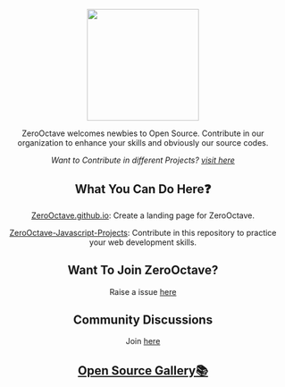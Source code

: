 <!-- ORGANISATION LOGO -->
<p align="center">
    <img src="https://github.com/ZeroOctave/ZeroOctave-Website/blob/main/assets/images/ZeroOctave.png" height="200px"  align="center"/>

<div align="center">
  
ZeroOctave welcomes newbies to Open Source. Contribute in our organization to enhance your skills and obviously our source codes. 
 
*Want to Contribute in different Projects? [visit here](https://awesomeopensource.com/)*
    

    
## What You Can Do Here❓
[ZeroOctave.github.io](https://github.com/ZeroOctave/ZeroOctave.github.io): Create a landing page for ZeroOctave.

[ZeroOctave-Javascript-Projects](https://github.com/ZeroOctave/ZeroOctave-Javascript-Projects): Contribute in this repository to practice your web development skills. 
    
## Want To Join ZeroOctave?
Raise a issue [here](https://github.com/ZeroOctave/ZeroOctave.github.io)
    
## Community Discussions
Join [here](https://github.com/ZeroOctave/ZeroOctave.github.io/discussions/6)
  
## [Open Source Gallery📚](https://pear-coelurus-712.notion.site/Open-Source-Gallery-719c3ef45c3b449d8a4dec2260b3cd71)
